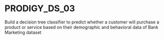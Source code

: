 # PRODIGY_DS_03
Build a decision tree classifier to predict whether a customer will purchase a product or service based on their demographic and behavioral data of Bank Marketing dataset

